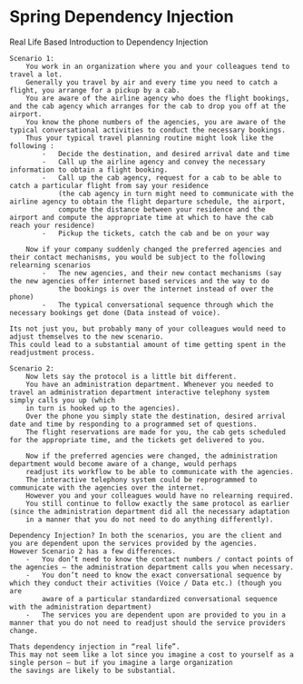 # Spring Dependency Injection

Real Life Based Introduction to Dependency Injection

    Scenario 1:
        You work in an organization where you and your colleagues tend to travel a lot. 
        Generally you travel by air and every time you need to catch a flight, you arrange for a pickup by a cab. 
        You are aware of the airline agency who does the flight bookings, and the cab agency which arranges for the cab to drop you off at the airport.
        You know the phone numbers of the agencies, you are aware of the typical conversational activities to conduct the necessary bookings.
        Thus your typical travel planning routine might look like the following :
            -	Decide the destination, and desired arrival date and time
            -	Call up the airline agency and convey the necessary information to obtain a flight booking.
            -	Call up the cab agency, request for a cab to be able to catch a particular flight from say your residence 
                (the cab agency in turn might need to communicate with the airline agency to obtain the flight departure schedule, the airport, 
                compute the distance between your residence and the airport and compute the appropriate time at which to have the cab reach your residence)
            -	Pickup the tickets, catch the cab and be on your way
            
        Now if your company suddenly changed the preferred agencies and their contact mechanisms, you would be subject to the following relearning scenarios
            -	The new agencies, and their new contact mechanisms (say the new agencies offer internet based services and the way to do 
                the bookings is over the internet instead of over the phone)
            -	The typical conversational sequence through which the necessary bookings get done (Data instead of voice).
    
    Its not just you, but probably many of your colleagues would need to adjust themselves to the new scenario. 
    This could lead to a substantial amount of time getting spent in the readjustment process.
    
    Scenario 2:
        Now lets say the protocol is a little bit different. 
        You have an administration department. Whenever you needed to travel an administration department interactive telephony system simply calls you up (which 
        in turn is hooked up to the agencies). 
        Over the phone you simply state the destination, desired arrival date and time by responding to a programmed set of questions. 
        The flight reservations are made for you, the cab gets scheduled for the appropriate time, and the tickets get delivered to you.
        
        Now if the preferred agencies were changed, the administration department would become aware of a change, would perhaps 
        readjust its workflow to be able to communicate with the agencies. 
        The interactive telephony system could be reprogrammed to communicate with the agencies over the internet. 
        However you and your colleagues would have no relearning required. 
        You still continue to follow exactly the same protocol as earlier (since the administration department did all the necessary adaptation 
        in a manner that you do not need to do anything differently).
        
    Dependency Injection? In both the scenarios, you are the client and you are dependent upon the services provided by the agencies.
    However Scenario 2 has a few differences.
        -	You don’t need to know the contact numbers / contact points of the agencies – the administration department calls you when necessary.
        -	You don’t need to know the exact conversational sequence by which they conduct their activities (Voice / Data etc.) (though you are
            aware of a particular standardized conversational sequence with the administration department)
        -	The services you are dependent upon are provided to you in a manner that you do not need to readjust should the service providers change.
    
    Thats dependency injection in “real life”. 
    This may not seem like a lot since you imagine a cost to yourself as a single person – but if you imagine a large organization 
    the savings are likely to be substantial.

